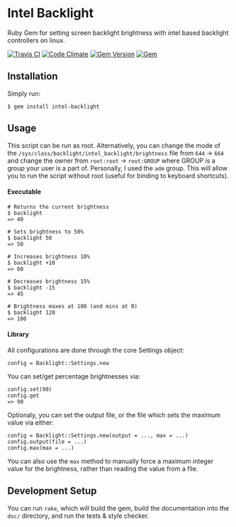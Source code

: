 # Intel Backlight

Ruby Gem for setting screen backlight brightness with intel based backlight controllers on linux. 

[![Travis CI](https://img.shields.io/travis/karagenit/intel-backlight.svg?style=flat-square)](https://travis-ci.org/karagenit/intel-backlight)
[![Code Climate](https://img.shields.io/codeclimate/github/karagenit/intel-backlight.svg?style=flat-square)](https://codeclimate.com/github/karagenit/intel-backlight)
[![Gem Version](https://img.shields.io/gem/v/intel-backlight.svg?style=flat-square)](https://rubygems.org/gems/intel-backlight)
[![Gem](https://img.shields.io/gem/dt/intel-backlight.svg?style=flat-square)](https://rubygems.org/gems/intel-backlight)

## Installation

Simply run:

```
$ gem install intel-backlight
```

## Usage

This script can be run as root. Alternatively, you can change the mode of the `/sys/class/backlight/intel_backlight/brightness` file from `644` -> `664` and change the owner from `root:root` -> `root:GROUP` where GROUP is a group your user is a part of. Personally, I used the `adm` group. This will allow you to run the script without root (useful for binding to keyboard shortcuts).

#### Executable

```
# Returns the current brightness
$ backlight
=> 40

# Sets brightness to 50%
$ backlight 50
=> 50

# Increases brightness 10%
$ backlight +10
=> 60

# Decreases brightness 15%
$ backlight -15
=> 45

# Brightness maxes at 100 (and mins at 0)
$ backlight 120
=> 100
```

#### Library

All configurations are done through the core Settings object:

```
config = Backlight::Settings.new
```

You can set/get percentage brightnesses via:

```
config.set(90)
config.get
=> 90
```

Optionaly, you can set the output file, or the file which sets the maximum value via either:

```
config = Backlight::Settings.new(output = ..., max = ...)
config.output(file = ...)
config.max(max = ...)
```

You can also use the `max` method to manually force a maximum integer value for the brightness, rather than reading the value from a file.

## Development Setup

You can run `rake`, which will build the gem, build the documentation into the `doc/` directory, and run the tests & style checker.
